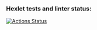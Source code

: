### Hexlet tests and linter status:
[![Actions Status](https://github.com/boolishta/frontend-project-lvl1/workflows/hexlet-check/badge.svg)](https://github.com/boolishta/frontend-project-lvl1/actions)